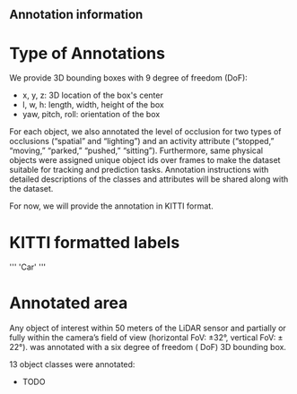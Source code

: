 ## Annotation information

# Type of Annotations
We provide 3D bounding boxes with 9 degree of freedom (DoF):
* x, y, z: 3D location of the box's center 
* l, w, h: length, width, height of the box
* yaw, pitch, roll: orientation of the box

For each object, we also annotated the level of occlusion for two types of occlusions (“spatial” and “lighting”) and an activity attribute (“stopped,” “moving,” “parked,” “pushed,” “sitting”). 
Furthermore, same physical objects were assigned unique object ids over frames to make the dataset suitable for tracking and prediction tasks. 
Annotation instructions with detailed descriptions of the classes and attributes will be shared along with the dataset.

For now, we will provide the annotation in KITTI format.

# KITTI formatted labels
'''
'Car' 
'''


# Annotated area
Any object of interest within 50 meters of the LiDAR sensor and partially or fully within the camera’s field of view (horizontal FoV: ±32°, vertical FoV: ± 22°). 
was annotated with a six degree of freedom ( DoF) 3D bounding box. 

13 object classes were annotated:
* TODO
